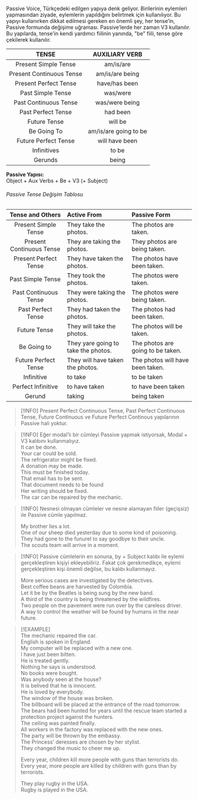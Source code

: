 Passive Voice, Türkçedeki edilgen yapıya denk geliyor. Birilerinin eylemleri yapmasından ziyade, eylemlerin yapıldığını belirtmek için kullanılıyor. Bu yapıyı kullanırken dikkat edilmesi gereken en önemli şey, her tense’in, Passive formunda değişime uğraması. Passive’lerde her zaman V3 kullanılır. Bu yapılarda, tense'in kendi yardımcı fiilinin yanında, "be" fiili, tense göre çekilerek kullanılır.  

|          TENSE           |    AUXILIARY VERB     |  
|:------------------------:|:---------------------:|  
|   Present Simple Tense   |       am/is/are       |  
| Present Continuous Tense |    am/is/are being    |  
|  Present Perfect Tense   |     have/has been     |  
|    Past Simple Tense     |       was/were        |  
|  Past Continuous Tense   |    was/were being     |  
|    Past Perfect Tense    |       had been        |  
|       Future Tense       |        will be        |  
|       Be Going To        | am/is/are going to be |  
|   Future Perfect Tense   |    will have been     |  
|       Infinitives        |         to be         |  
|         Gerunds          |         being         |  

**Passive Yapısı:**  
Object + Aux Verbs + Be + V3 (+ Subject)  

###### Passive Tense Değişim Tablosu  
|     Tense and Others     | Active From                         | Passive Form                      |  
|:------------------------:|:----------------------------------- |:--------------------------------- |  
|   Present Simple Tense   | They take the photos.               | The photos are taken.             |  
| Present Continuous Tense | They are taking the photos.         | They photos are being taken.      |  
|  Present Perfect Tense   | They have taken the photos.         | The photos have been taken.       |  
|    Past Simple Tense     | They took the photos.               | The photos were taken.            |  
|  Past Continuous Tense   | They were taking the photos.        | The photos were being taken.      |  
|    Past Perfect Tense    | They had taken the photos.          | The photos had been taken.        |  
|       Future Tense       | They will take the photos.          | The photos will be taken.         |  
|       Be Going to        | They yare going to take the photos. | The photos are going to be taken. |  
|   Future Perfect Tense   | They will have taken the photos.    | The photos will have been taken.  |  
|        Infinitive        | to take                             | to be taken                       |  
|    Perfect Infinitive    | to have taken                       | to have been taken                |  
|          Gerund          | taking                              | being taken                       |  

> [!INFO] Present Perfect Continuous Tense, Past Perfect Continuous Tense, Future Continuous ve Future Perfect Continous yapılarının Passive hali yoktur.  

> [!INFO] Eğer modal’lı bir cümleyi Passive yapmak istiyorsak, Modal + V3 kalıbını kullanmalıyız.  
> It can be done.  
> Your car could be sold.  
> The refrigerator might be fixed.  
> A donation may be made.  
> This must be finished today.  
> That email has to be sent.  
> That document needs to be found  
> Her writing should be fixed.  
> The car can be repaired by the mechanic.  

> [!INFO] Nesnesi olmayan cümleler ve nesne alamayan fiiler (geçişsiz) ile Passive cümle yapılmaz.  
>  
> My brother lies a lot.  
> One of our sheep died yesterday due to some kind of poisoning.  
> They had gone to the funurel to say goodbye to their uncle.  
> The scouts team will arrive in a moment.  

> [!INFO] Passive cümlelerin en sonuna, by + Subject kalıbı ile eylemi gerçekleştiren kişiyi ekleyebiliriz. Fakat çok gerekmedikçe, eylemi gerçekleştiren kişi önemli değilse, bu kalıbı kullanmayız.  
>  
> More serious cases are investigated by the detectives.  
> Best coffee beans are harvested by Colombia.  
> Let it be by the Beatles is being sung by the new band.  
> A third of the country is being threatened by the wildfires.  
> Two people on the pavement were run over by the careless driver.  
> A way to control the weather will be found by humans in the near future.  

> [!EXAMPLE]  
> The mechanic repaired the car.  
> English is spoken in England.  
> My computer will be replaced with a new one.  
> I have just been bitten.  
> He is treated gently.  
> Nothing he says is understood.  
> No books were bought.  
> Was anybody seen at the house?  
> It is belived that he is innocent.  
> He is loved by everybody.  
> The window of the house was broken.  
> The billboard will be placed at the entrance of the road tomorrow.  
> The bears had been hunted for years until the rescue team started a protection project against the hunters.  
> The ceiling was painted finally.  
> All workers in the factory was replaced with the new ones.  
> The party will be thrown by the embassy.  
> The Princess' deresses are chosen by her stylist.  
> They changed the music to cheer me up.  
>  
> Every year, children kill more people with guns than terrorists do.  
> Every year, more people are killed by children with guns than by terrorists.  
>  
> They play rugby in the USA.  
> Rugby is played in the USA.  
